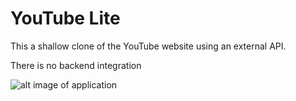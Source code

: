 # YouTube Lite

This a shallow clone of the YouTube website using an external API.

There is no backend integration

![alt image of application](https://github.com/Jevoni/jalen-portfolio-website/blob/master/src/YouTube.png)